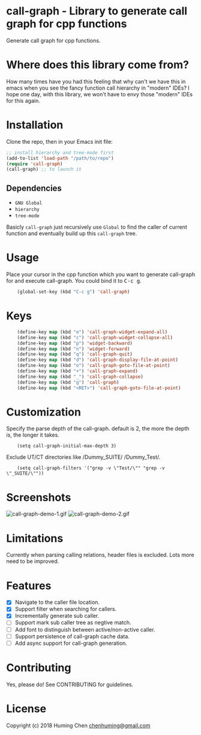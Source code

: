 # call-graph - Library to generate call graph for cpp functions

Generate call graph for cpp functions.

# Where does this library come from?

How many times have you had this feeling that
why can't we have this in emacs when you see
the fancy function call hierarchy in "modern" IDEs?
I hope one day, with this library, we won't have
to envy those "modern" IDEs for this again.

# Installation

Clone the repo, then in your Emacs init file:

```lisp
;; install hierarchy and tree-mode first
(add-to-list 'load-path "/path/to/repo")
(require 'call-graph)
(call-graph) ;; to launch it
```

## Dependencies

* `GNU Global`
* `hierarchy`
* `tree-mode`

Basicly `call-graph` just recursively use `Global` to find the caller of
current function and eventually build up this `call-graph` tree.

# Usage

Place your cursor in the cpp function which you want to generate
call-graph for and execute call-graph.
You could bind it to <kbd>C-c g</kbd>.

```lisp
    (global-set-key (kbd "C-c g") 'call-graph)
```

# Keys

```lisp
    (define-key map (kbd "e") 'call-graph-widget-expand-all)
    (define-key map (kbd "c") 'call-graph-widget-collapse-all)
    (define-key map (kbd "p") 'widget-backward)
    (define-key map (kbd "n") 'widget-forward)
    (define-key map (kbd "q") 'call-graph-quit)
    (define-key map (kbd "d") 'call-graph-display-file-at-point)
    (define-key map (kbd "o") 'call-graph-goto-file-at-point)
    (define-key map (kbd "+") 'call-graph-expand)
    (define-key map (kbd "_") 'call-graph-collapse)
    (define-key map (kbd "g") 'call-graph)
    (define-key map (kbd "<RET>") 'call-graph-goto-file-at-point)
```

# Customization

Specify the parse depth of the call-graph.
default is 2, the more the depth is, the longer it takes.

```
    (setq call-graph-initial-max-depth 3)
```

Exclude UT/CT directories like /Dummy_SUITE/ /Dummy_Test/.

```
    (setq call-graph-filters '("grep -v \"Test/\"" "grep -v \"_SUITE/\""))
```

# Screenshots

![call-graph-demo-1.gif](https://github.com/beacoder/call-graph/blob/master/img/call-graph-demo-1.gif)
![call-graph-demo-2.gif](https://github.com/beacoder/call-graph/blob/master/img/call-graph-demo-2.gif)

# Limitations

Currently when parsing calling relations, header files is excluded.
Lots more need to be improved.

# Features

- [x] Navigate to the caller file location.
- [x] Support filter when searching for callers.
- [x] Incrementally generate sub caller.
- [ ] Support mark sub caller tree as negtive match.
- [ ] Add font to distinguish between active/non-active caller.
- [ ] Support persistence of call-graph cache data.
- [ ] Add async support for call-graph generation.

# Contributing
Yes, please do! See CONTRIBUTING for guidelines.

# License

Copyright (c) 2018 Huming Chen <chenhuming@gmail.com>
